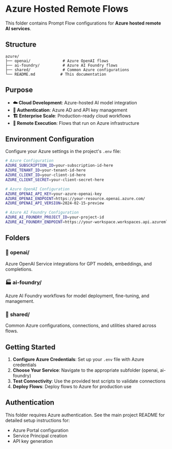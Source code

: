 # Azure Hosted Remote Flows

This folder contains Prompt Flow configurations for **Azure hosted remote AI services**.

## Structure

```
azure/
├── openai/              # Azure OpenAI flows
├── ai-foundry/          # Azure AI Foundry flows
├── shared/              # Common Azure configurations
└── README.md           # This documentation
```

## Purpose

- **☁️ Cloud Development**: Azure-hosted AI model integration
- **🔐 Authentication**: Azure AD and API key management
- **🏗️ Enterprise Scale**: Production-ready cloud workflows
- **🔄 Remote Execution**: Flows that run on Azure infrastructure

## Environment Configuration

Configure your Azure settings in the project's `.env` file:

```bash
# Azure Configuration
AZURE_SUBSCRIPTION_ID=your-subscription-id-here
AZURE_TENANT_ID=your-tenant-id-here
AZURE_CLIENT_ID=your-client-id-here
AZURE_CLIENT_SECRET=your-client-secret-here

# Azure OpenAI Configuration
AZURE_OPENAI_API_KEY=your-azure-openai-key
AZURE_OPENAI_ENDPOINT=https://your-resource.openai.azure.com/
AZURE_OPENAI_API_VERSION=2024-02-15-preview

# Azure AI Foundry Configuration
AZURE_AI_FOUNDRY_PROJECT_ID=your-project-id
AZURE_AI_FOUNDRY_ENDPOINT=https://your-workspace.workspaces.api.azureml.ms
```

## Folders

### 🤖 **openai/**
Azure OpenAI Service integrations for GPT models, embeddings, and completions.

### 🏭 **ai-foundry/**
Azure AI Foundry workflows for model deployment, fine-tuning, and management.

### 🔧 **shared/**
Common Azure configurations, connections, and utilities shared across flows.

## Getting Started

1. **Configure Azure Credentials**: Set up your `.env` file with Azure credentials
2. **Choose Your Service**: Navigate to the appropriate subfolder (openai, ai-foundry)
3. **Test Connectivity**: Use the provided test scripts to validate connections
4. **Deploy Flows**: Deploy flows to Azure for production use

## Authentication

This folder requires Azure authentication. See the main project README for detailed setup instructions for:
- Azure Portal configuration
- Service Principal creation
- API key generation
